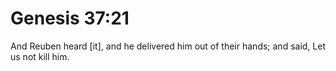 # Genesis 37:21

And Reuben heard [it], and he delivered him out of their hands; and said, Let us not kill him.